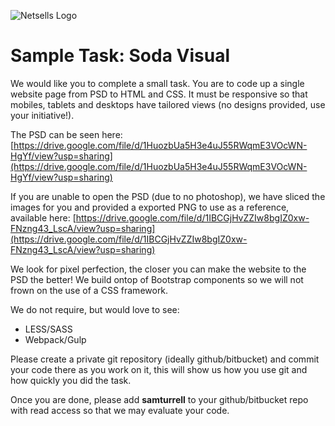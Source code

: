 ![Netsells Logo](https://www.dropbox.com/s/4jmsg7xvcfnyfbk/logo_name_300.png?raw=1)

# Sample Task: Soda Visual

We would like you to complete a small task. You are to code up a single website page from PSD to HTML and CSS. It must be responsive so that mobiles, tablets and desktops have tailored views (no designs provided, use your initiative!).

The PSD can be seen here: [https://drive.google.com/file/d/1HuozbUa5H3e4uJ55RWqmE3VOcWN-HgYf/view?usp=sharing](https://drive.google.com/file/d/1HuozbUa5H3e4uJ55RWqmE3VOcWN-HgYf/view?usp=sharing)

If you are unable to open the PSD (due to no photoshop), we have sliced the images for you and provided a exported PNG to use as a reference, available here: [https://drive.google.com/file/d/1IBCGjHvZZIw8bgIZ0xw-FNzng43_LscA/view?usp=sharing](https://drive.google.com/file/d/1IBCGjHvZZIw8bgIZ0xw-FNzng43_LscA/view?usp=sharing)

We look for pixel perfection, the closer you can make the website to the PSD the better! We build ontop of Bootstrap components so we will not frown on the use of a CSS framework.

We do not require, but would love to see:

* LESS/SASS
* Webpack/Gulp

Please create a private git repository (ideally github/bitbucket) and commit your code there as you work on it, this will show us how you use git and how quickly you did the task.

Once you are done, please add **samturrell** to your github/bitbucket repo with read access so that we may evaluate your code.
